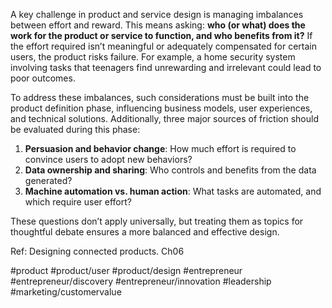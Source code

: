A key challenge in product and service design is managing imbalances between effort and reward. This means asking: **who (or what) does the work for the product or service to function, and who benefits from it?** If the effort required isn’t meaningful or adequately compensated for certain users, the product risks failure. For example, a home security system involving tasks that teenagers find unrewarding and irrelevant could lead to poor outcomes.

To address these imbalances, such considerations must be built into the product definition phase, influencing business models, user experiences, and technical solutions. Additionally, three major sources of friction should be evaluated during this phase:

1. **Persuasion and behavior change**: How much effort is required to convince users to adopt new behaviors?
2. **Data ownership and sharing**: Who controls and benefits from the data generated?
3. **Machine automation vs. human action**: What tasks are automated, and which require user effort?

These questions don’t apply universally, but treating them as topics for thoughtful debate ensures a more balanced and effective design.


Ref: Designing connected products. Ch06

#product #product/user #product/design #entrepreneur #entrepreneur/discovery #entrepreneur/innovation #leadership #marketing/customervalue 